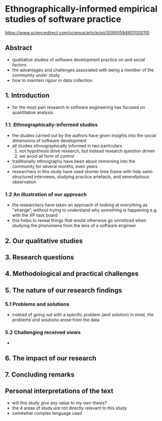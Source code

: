 # Ethnographically-informed empirical studies of software practice

https://www.sciencedirect.com/science/article/pii/S0950584907000110

## Abstract

- qualitative studies of software development practice on and social factors
- the advantages and challenges associated with being a member of the community under study
- how to maintain rigour in data collection

## 1. Introduction

- for the most part research in software engineering has focused on quantitative analysis

### 1.1. Ethnographically-informed studies

- the studies carried out by the authors have given insights into the social dimensions of software development
- all studies ethnographically informed in two particulars
  1. not hypothesis drive research, but instead research question driven
  2. we avoid all form of control
- traditionally ethnography have been about immersing into the community for several months, even years
- researchers in this study have used shorter time frame with help semi-structured interviews, studying practice artefacts, and serendipitous observation

### 1.2 An illustration of our approach

- the researchers have taken an approach of looking at everything as "strange", without trying to understand why something is happening e.g. with the XP task board
- this helps to reveal things that would otherwise go unnoticed when studying the phenomena from the lens of a software engineer

## 2. Our qualitative studies

## 3. Research questions

## 4. Methodological and practical challenges

## 5. The nature of our research findings

### 5.1 Problems and solutions

- instead of going out with a specific problem (and solution) in mind, the problems and solutions arose from the data

### 5.2 Challenging received views

- 

## 6. The impact of our research

## 7. Concluding remarks

## Personal interpretations of the text

- will this study give any value to my own thesis?
- the 4 areas of study are not directly relevant to this study
- somewhat complex language used